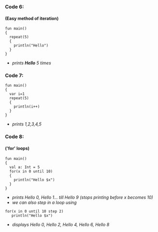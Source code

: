 ### Code 6:
#### (Easy method of iteration)
```
fun main()
{
  repeat(5)
  { 
    println("Hello")
  }
}
```
* _prints **Hello** 5 times_

### Code 7:
```
fun main()
{
  var i=1
  repeat(5)
  { 
    println(i++)
  }
}
```
* _prints 1,2,3,4,5_

### Code 8:
#### ('for' loops)
```
fun main()
{
  val a: Int = 5
  for(x in 0 until 10)
  {
    println("Hello $x")
  }
}
```
* _prints Hello 0, Hello 1... till Hello 9 (stops printing before x becomes 10)_
* _we can also step in a loop using_ 
```
for(x in 0 until 10 step 2)
   println("Hello $x")
```
* _displays Hello 0, Hello 2, Hello 4, Hello 6, Hello 8_


